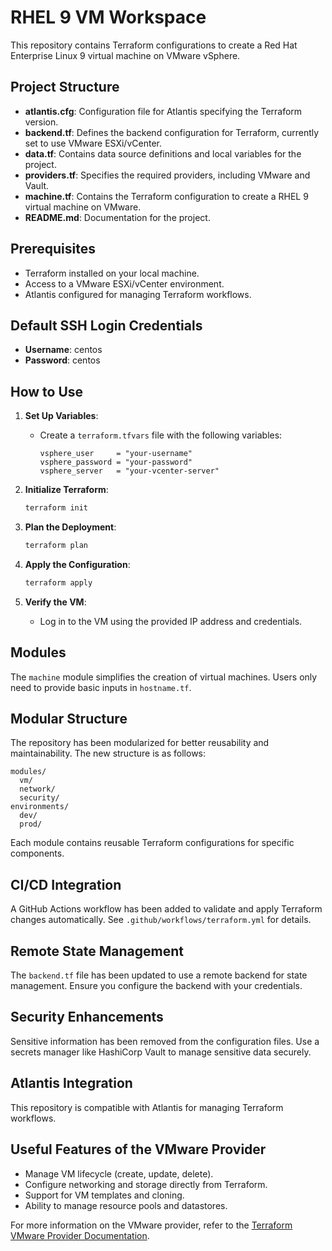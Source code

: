 # RHEL 9 VM Workspace

This repository contains Terraform configurations to create a Red Hat Enterprise Linux 9 virtual machine on VMware vSphere.

## Project Structure

- **atlantis.cfg**: Configuration file for Atlantis specifying the Terraform version.
- **backend.tf**: Defines the backend configuration for Terraform, currently set to use VMware ESXi/vCenter.
- **data.tf**: Contains data source definitions and local variables for the project.
- **providers.tf**: Specifies the required providers, including VMware and Vault.
- **machine.tf**: Contains the Terraform configuration to create a RHEL 9 virtual machine on VMware.
- **README.md**: Documentation for the project.

## Prerequisites

- Terraform installed on your local machine.
- Access to a VMware ESXi/vCenter environment.
- Atlantis configured for managing Terraform workflows.

## Default SSH Login Credentials

- **Username**: centos
- **Password**: centos

## How to Use

1. **Set Up Variables**:
   - Create a `terraform.tfvars` file with the following variables:
     ```hcl
     vsphere_user     = "your-username"
     vsphere_password = "your-password"
     vsphere_server   = "your-vcenter-server"
     ```

2. **Initialize Terraform**:
   ```bash
   terraform init
   ```

3. **Plan the Deployment**:
   ```bash
   terraform plan
   ```

4. **Apply the Configuration**:
   ```bash
   terraform apply
   ```

5. **Verify the VM**:
   - Log in to the VM using the provided IP address and credentials.

## Modules

The `machine` module simplifies the creation of virtual machines. Users only need to provide basic inputs in `hostname.tf`.

## Modular Structure
The repository has been modularized for better reusability and maintainability. The new structure is as follows:
```
modules/
  vm/
  network/
  security/
environments/
  dev/
  prod/
```
Each module contains reusable Terraform configurations for specific components.

## CI/CD Integration
A GitHub Actions workflow has been added to validate and apply Terraform changes automatically. See `.github/workflows/terraform.yml` for details.

## Remote State Management
The `backend.tf` file has been updated to use a remote backend for state management. Ensure you configure the backend with your credentials.

## Security Enhancements
Sensitive information has been removed from the configuration files. Use a secrets manager like HashiCorp Vault to manage sensitive data securely.

## Atlantis Integration

This repository is compatible with Atlantis for managing Terraform workflows.

## Useful Features of the VMware Provider

- Manage VM lifecycle (create, update, delete).
- Configure networking and storage directly from Terraform.
- Support for VM templates and cloning.
- Ability to manage resource pools and datastores.

For more information on the VMware provider, refer to the [Terraform VMware Provider Documentation](https://registry.terraform.io/providers/hashicorp/vsphere/latest/docs).